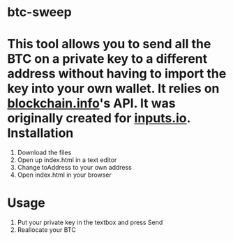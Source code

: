 btc-sweep
=========
This tool allows you to send all the BTC on a private key to a different address without having to import the key into your own wallet. It relies on [blockchain.info](http://blockchain.info)'s API.  It was originally created for [inputs.io](http://www.inputs.io).
Installation
=========
1. Download the files
2. Open up index.html in a text editor
3. Change toAddress to your own address
4. Open index.html in your browser

Usage
=========
1. Put your private key in the textbox and press Send
2. Reallocate your BTC

